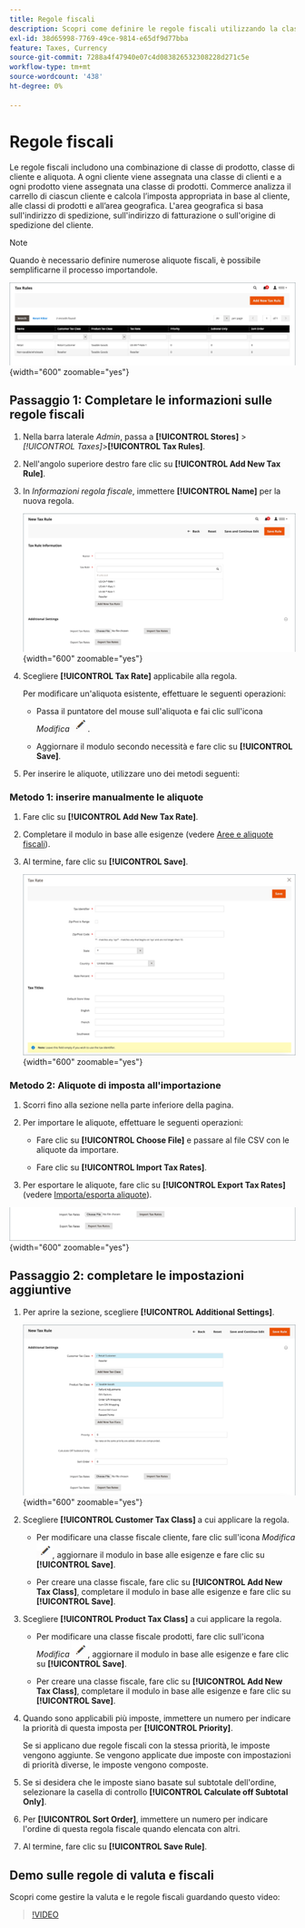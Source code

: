 ```yaml
---
title: Regole fiscali
description: Scopri come definire le regole fiscali utilizzando la classe di prodotto, la classe di cliente e l’aliquota.
exl-id: 38d65998-7769-49ce-9814-e65df9d77bba
feature: Taxes, Currency
source-git-commit: 7288a4f47940e07c4d083826532308228d271c5e
workflow-type: tm+mt
source-wordcount: '438'
ht-degree: 0%

---
```


# Regole fiscali

Le regole fiscali includono una combinazione di classe di prodotto, classe di cliente e aliquota. A ogni cliente viene assegnata una classe di clienti e a ogni prodotto viene assegnata una classe di prodotti. Commerce analizza il carrello di ciascun cliente e calcola l’imposta appropriata in base al cliente, alle classi di prodotti e all’area geografica. L&#39;area geografica si basa sull&#39;indirizzo di spedizione, sull&#39;indirizzo di fatturazione o sull&#39;origine di spedizione del cliente.

>[!NOTE]
>
>Quando è necessario definire numerose aliquote fiscali, è possibile semplificarne il processo importandole.

![Regole fiscali](./assets/tax-rules.png){width="600" zoomable="yes"}

## Passaggio 1: Completare le informazioni sulle regole fiscali

1. Nella barra laterale _Admin_, passa a **[!UICONTROL Stores]** > _[!UICONTROL Taxes]_>**[!UICONTROL Tax Rules]**.

1. Nell&#39;angolo superiore destro fare clic su **[!UICONTROL Add New Tax Rule]**.

1. In _Informazioni regola fiscale_, immettere **[!UICONTROL Name]** per la nuova regola.

   ![Informazioni sulle regole fiscali](./assets/tax-rule-information.png){width="600" zoomable="yes"}

1. Scegliere **[!UICONTROL Tax Rate]** applicabile alla regola.

   Per modificare un&#39;aliquota esistente, effettuare le seguenti operazioni:

   - Passa il puntatore del mouse sull&#39;aliquota e fai clic sull&#39;icona _Modifica_ ![Icona matita](../assets/icon-edit-pencil.png).

   - Aggiornare il modulo secondo necessità e fare clic su **[!UICONTROL Save]**.

1. Per inserire le aliquote, utilizzare uno dei metodi seguenti:

### Metodo 1: inserire manualmente le aliquote

1. Fare clic su **[!UICONTROL Add New Tax Rate]**.

1. Completare il modulo in base alle esigenze (vedere [Aree e aliquote fiscali](tax-zones-rates.md)).

1. Al termine, fare clic su **[!UICONTROL Save]**.

   ![Nuova aliquota](./assets/tax-rate-create-new.png){width="600" zoomable="yes"}

### Metodo 2: Aliquote di imposta all&#39;importazione

1. Scorri fino alla sezione nella parte inferiore della pagina.

1. Per importare le aliquote, effettuare le seguenti operazioni:

   - Fare clic su **[!UICONTROL Choose File]** e passare al file CSV con le aliquote da importare.

   - Fare clic su **[!UICONTROL Import Tax Rates]**.

1. Per esportare le aliquote, fare clic su **[!UICONTROL Export Tax Rates]** (vedere [Importa/esporta aliquote](../systems/data-transfer-tax-rates.md)).

![Importa/Esporta Aliquote Fiscali](./assets/tax-rule-new-import-export.png){width="600" zoomable="yes"}

## Passaggio 2: completare le impostazioni aggiuntive

1. Per aprire la sezione, scegliere **[!UICONTROL Additional Settings]**.

   ![Impostazioni aggiuntive per la regola fiscale](./assets/tax-class-additional-settings.png){width="600" zoomable="yes"}

1. Scegliere **[!UICONTROL Customer Tax Class]** a cui applicare la regola.

   - Per modificare una classe fiscale cliente, fare clic sull&#39;icona _Modifica_ ![Icona matita](../assets/icon-edit-pencil.png), aggiornare il modulo in base alle esigenze e fare clic su **[!UICONTROL Save]**.

   - Per creare una classe fiscale, fare clic su **[!UICONTROL Add New Tax Class]**, completare il modulo in base alle esigenze e fare clic su **[!UICONTROL Save]**.

1. Scegliere **[!UICONTROL Product Tax Class]** a cui applicare la regola.

   - Per modificare una classe fiscale prodotti, fare clic sull&#39;icona _Modifica_ ![Icona matita](../assets/icon-edit-pencil.png), aggiornare il modulo in base alle esigenze e fare clic su **[!UICONTROL Save]**.

   - Per creare una classe fiscale, fare clic su **[!UICONTROL Add New Tax Class]**, completare il modulo in base alle esigenze e fare clic su **[!UICONTROL Save]**.

1. Quando sono applicabili più imposte, immettere un numero per indicare la priorità di questa imposta per **[!UICONTROL Priority]**.

   Se si applicano due regole fiscali con la stessa priorità, le imposte vengono aggiunte. Se vengono applicate due imposte con impostazioni di priorità diverse, le imposte vengono composte.

1. Se si desidera che le imposte siano basate sul subtotale dell&#39;ordine, selezionare la casella di controllo **[!UICONTROL Calculate off Subtotal Only]**.

1. Per **[!UICONTROL Sort Order]**, immettere un numero per indicare l&#39;ordine di questa regola fiscale quando elencata con altri.

1. Al termine, fare clic su **[!UICONTROL Save Rule]**.

## Demo sulle regole di valuta e fiscali

Scopri come gestire la valuta e le regole fiscali guardando questo video:

>[!VIDEO](https://video.tv.adobe.com/v/3410212/?quality=12&learn=on&captions=ita)

